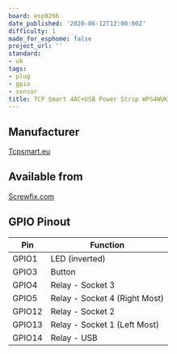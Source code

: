 ```yaml
---
board: esp8266
date_published: '2020-06-12T12:00:00Z'
difficulty: 1
made_for_esphome: false
project_url: ''
standard:
- uk
tags:
- plug
- gpio
- sensor
title: TCP Smart 4AC+USB Power Strip WPS4WUK
---
```


## Manufacturer

[Tcpsmart.eu](https://www.tcpsmart.eu/)

## Available from

[Screwfix.com](https://www.screwfix.com/p/tcp-wps4wuk-13a-4-gang-switched-smart-extension-lead-5-1a-4-outlet-usb-charger-white-1-8m/606hp)

## GPIO Pinout

| Pin    | Function                      |
| ------ | ----------------------------- |
| GPIO1  | LED (inverted)                |
| GPIO3  | Button                        |
| GPIO4  | Relay - Socket 3              |
| GPIO5  | Relay - Socket 4 (Right Most) |
| GPIO12 | Relay - Socket 2              |
| GPIO13 | Relay - Socket 1 (Left Most)  |
| GPIO14 | Relay - USB                   |